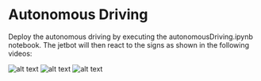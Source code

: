 # Autonomous Driving

Deploy the autonomous driving by executing the autonomousDriving.ipynb notebook. The jetbot will then react to the
signs as shown in the following videos:

![alt text](https://github.com/echelon210/PS_Robotik_2022/blob/main/4_AutonomousDriving/documentation/stopSign.gif)
![alt text](https://github.com/echelon210/PS_Robotik_2022/blob/main/4_AutonomousDriving/documentation/turnSign.gif)
![alt text](https://github.com/echelon210/PS_Robotik_2022/blob/main/4_AutonomousDriving/documentation/attentionSign.gif)
